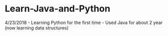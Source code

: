 # Learn-Java-and-Python
4/23/2018 - Learning Python for the first time
          - Used Java for about 2 year (now learning data structures)
